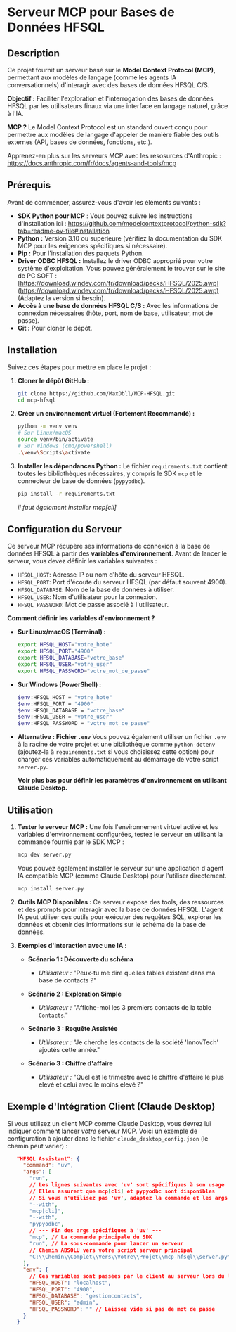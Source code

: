 # Serveur MCP pour Bases de Données HFSQL

## Description

Ce projet fournit un serveur basé sur le **Model Context Protocol (MCP)**, permettant aux modèles de langage (comme les agents IA conversationnels) d'interagir avec des bases de données HFSQL C/S.

**Objectif :** Faciliter l'exploration et l'interrogation des bases de données HFSQL par les utilisateurs finaux via une interface en langage naturel, grâce à l'IA.

**MCP ?** Le Model Context Protocol est un standard ouvert conçu pour permettre aux modèles de langage d'appeler de manière fiable des outils externes (API, bases de données, fonctions, etc.).

Apprenez-en plus sur les serveurs MCP avec les resosurces d'Anthropic : https://docs.anthropic.com/fr/docs/agents-and-tools/mcp

## Prérequis

Avant de commencer, assurez-vous d'avoir les éléments suivants :

* **SDK Python pour MCP** : Vous pouvez suivre les instructions d'installation ici : https://github.com/modelcontextprotocol/python-sdk?tab=readme-ov-file#installation
* **Python :** Version 3.10 ou supérieure (vérifiez la documentation du SDK MCP pour les exigences spécifiques si nécessaire).
* **Pip :** Pour l'installation des paquets Python.
* **Driver ODBC HFSQL :** Installez le driver ODBC approprié pour votre système d'exploitation. Vous pouvez généralement le trouver sur le site de PC SOFT : [https://download.windev.com/fr/download/packs/HFSQL/2025.awp](https://download.windev.com/fr/download/packs/HFSQL/2025.awp) (Adaptez la version si besoin).
* **Accès à une base de données HFSQL C/S :** Avec les informations de connexion nécessaires (hôte, port, nom de base, utilisateur, mot de passe).
* **Git :** Pour cloner le dépôt.

## Installation

Suivez ces étapes pour mettre en place le projet :

1.  **Cloner le dépôt GitHub :**
    ```bash
    git clone https://github.com/MaxDbll/MCP-HFSQL.git
    cd mcp-hfsql
    ```

2.  **Créer un environnement virtuel (Fortement Recommandé) :**
    ```bash
    python -m venv venv
    # Sur Linux/macOS
    source venv/bin/activate
    # Sur Windows (cmd/powershell)
    .\venv\Scripts\activate
    ```

3.  **Installer les dépendances Python :**
    Le fichier `requirements.txt` contient toutes les bibliothèques nécessaires, y compris le SDK `mcp` et le connecteur de base de données (`pypyodbc`).
    ```bash
    pip install -r requirements.txt
    ```
    *il faut également installer mcp[cli]*

## Configuration du Serveur

Ce serveur MCP récupère ses informations de connexion à la base de données HFSQL à partir des **variables d'environnement**. Avant de lancer le serveur, vous devez définir les variables suivantes :

* `HFSQL_HOST`: Adresse IP ou nom d'hôte du serveur HFSQL.
* `HFSQL_PORT`: Port d'écoute du serveur HFSQL (par défaut souvent 4900).
* `HFSQL_DATABASE`: Nom de la base de données à utiliser.
* `HFSQL_USER`: Nom d'utilisateur pour la connexion.
* `HFSQL_PASSWORD`: Mot de passe associé à l'utilisateur.

**Comment définir les variables d'environnement ?**

* **Sur Linux/macOS (Terminal) :**
    ```bash
    export HFSQL_HOST="votre_hote"
    export HFSQL_PORT="4900"
    export HFSQL_DATABASE="votre_base"
    export HFSQL_USER="votre_user"
    export HFSQL_PASSWORD="votre_mot_de_passe"
    ```
* **Sur Windows (PowerShell) :**
    ```bash
    $env:HFSQL_HOST = "votre_hote"
    $env:HFSQL_PORT = "4900"
    $env:HFSQL_DATABASE = "votre_base"
    $env:HFSQL_USER = "votre_user"
    $env:HFSQL_PASSWORD = "votre_mot_de_passe"
    ```
* **Alternative : Fichier `.env`**
    Vous pouvez également utiliser un fichier `.env` à la racine de votre projet et une bibliothèque comme `python-dotenv` (ajoutez-la à `requirements.txt` si vous choisissez cette option) pour charger ces variables automatiquement au démarrage de votre script `server.py`.

    **Voir plus bas pour définir les paramètres d'environnement en utilisant Claude Desktop.**

## Utilisation

1.  **Tester le serveur MCP :**
    Une fois l'environnement virtuel activé et les variables d'environnement configurées, testez le serveur en utilisant la commande fournie par le SDK MCP :
    ```bash
    mcp dev server.py
    ```

    Vous pouvez également installer le serveur sur une application d'agent IA compatible MCP (comme Claude Desktop) pour l'utiliser directement.

    ```bash
    mcp install server.py
    ```


2.  **Outils MCP Disponibles :**
    Ce serveur expose des tools, des ressources et des prompts pour interagir avec la base de données HFSQL. L'agent IA peut utiliser ces outils pour exécuter des requêtes SQL, explorer les données et obtenir des informations sur le schéma de la base de données. 

3.  **Exemples d'Interaction avec une IA :**

    * **Scénario 1 : Découverte du schéma**
        * *Utilisateur :* "Peux-tu me dire quelles tables existent dans ma base de contacts ?"

    * **Scénario 2 : Exploration Simple**
        * *Utilisateur :* "Affiche-moi les 3 premiers contacts de la table `Contacts`."

    * **Scénario 3 : Requête Assistée**
        * *Utilisateur :* "Je cherche les contacts de la société 'InnovTech' ajoutés cette année."

    * **Scénario 3 : Chiffre d'affaire**
        * *Utilisateur :* "Quel est le trimestre avec le chiffre d'affaire le plus elevé et celui avec le moins elevé ?"

## Exemple d'Intégration Client (Claude Desktop)

Si vous utilisez un client MCP comme Claude Desktop, vous devrez lui indiquer comment lancer *votre* serveur MCP. Voici un exemple de configuration à ajouter dans le fichier `claude_desktop_config.json` (le chemin peut varier) :

```json
   "HFSQL Assistant": {
     "command": "uv",  
     "args": [
       "run",
       // Les lignes suivantes avec 'uv' sont spécifiques à son usage
       // Elles assurent que mcp[cli] et pypyodbc sont disponibles
       // Si vous n'utilisez pas 'uv', adaptez la commande et les args
       "--with",
       "mcp[cli]",
       "--with",
       "pypyodbc",
       // --- Fin des args spécifiques à 'uv' ---
       "mcp", // La commande principale du SDK
       "run", // La sous-commande pour lancer un serveur
       // Chemin ABSOLU vers votre script serveur principal
       "C:\\Chemin\\Complet\\Vers\\Votre\\Projet\\mcp-hfsql\\server.py"
     ],
     "env": {
       // Ces variables sont passées par le client au serveur lors du lancement
       "HFSQL_HOST": "localhost",
       "HFSQL_PORT": "4900",
       "HFSQL_DATABASE": "gestioncontacts",
       "HFSQL_USER": "admin",
       "HFSQL_PASSWORD": "" // Laissez vide si pas de mot de passe
     }
   }